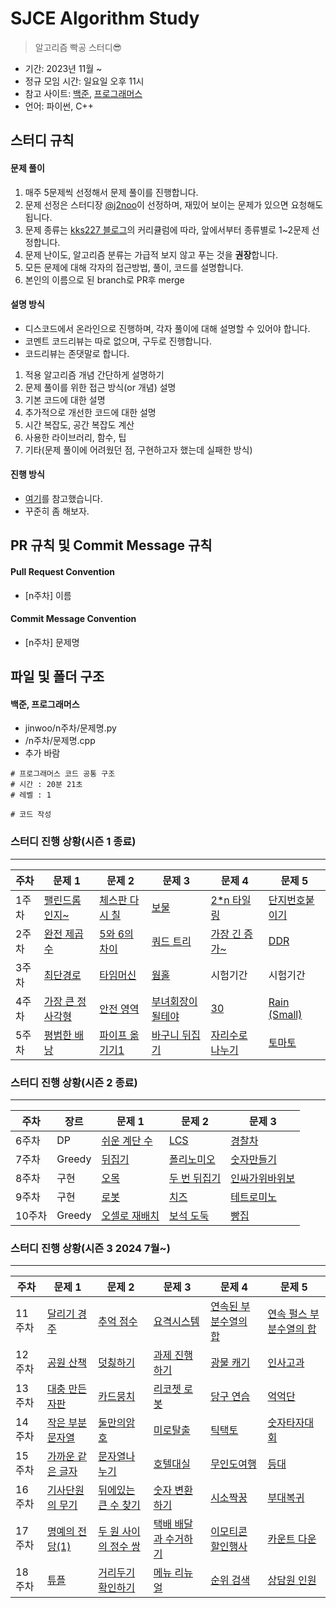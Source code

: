 # SJCE Algorithm Study

> 알고리즘 빡공 스터디😎

- 기간: 2023년 11월 ~
- 정규 모임 시간: 일요일 오후 11시
- 참고 사이트: [백준](https://www.acmicpc.net/), [프로그래머스](https://programmers.co.kr/)
- 언어: 파이썬, C++

## 스터디 규칙

#### 문제 풀이

1. 매주 5문제씩 선정해서 문제 풀이를 진행합니다.
2. 문제 선정은 스터디장 [@j2noo](https://github.com/j2noo)이 선정하며, 재밌어 보이는 문제가 있으면 요청해도 됩니다.
3. 문제 종류는 [kks227 블로그](https://m.blog.naver.com/kks227/220769859177)의 커리큘럼에 따라, 앞에서부터 종류별로 1~2문제 선정합니다.
4. 문제 난이도, 알고리즘 분류는 가급적 보지 않고 푸는 것을 **권장**합니다.
5. 모든 문제에 대해 각자의 접근방법, 풀이, 코드를 설명합니다.
6. 본인의 이름으로 된 branch로 PR후 merge

#### 설명 방식

- 디스코드에서 온라인으로 진행하며, 각자 풀이에 대해 설명할 수 있어야 합니다.
- 코멘트 코드리뷰는 따로 없으며, 구두로 진행합니다.
- 코드리뷰는 존댓말로 합니다.

1. 적용 알고리즘 개념 간단하게 설명하기
2. 문제 풀이를 위한 접근 방식(or 개념) 설명
3. 기본 코드에 대한 설명
4. 추가적으로 개선한 코드에 대한 설명
5. 시간 복잡도, 공간 복잡도 계산
6. 사용한 라이브러리, 함수, 팁
7. 기타(문제 풀이에 어려웠던 점, 구현하고자 했는데 실패한 방식)

#### 진행 방식

- [여기](https://github.com/soo5717/2021-Algorithm-Study#readme)를 참고했습니다.
- 꾸준히 좀 해보자.

## PR 규칙 및 Commit Message 규칙

#### Pull Request Convention

- [n주차] 이름

#### Commit Message Convention

- [n주차] 문제명

## 파일 및 폴더 구조

#### 백준, 프로그래머스

- jinwoo/n주차/문제명.py
- /n주차/문제명.cpp
- 추가 바람

```
# 프로그래머스 코드 공통 구조
# 시간 : 20분 21초
# 레벨 : 1

# 코드 작성
```

### 스터디 진행 상황(시즌 1 종료)

---

| **주차** | **문제 1**                                               | **문제 2**                                                 | **문제 3**                                                | **문제 4**                                                 | **문제 5**                                             |
| -------- | -------------------------------------------------------- | ---------------------------------------------------------- | --------------------------------------------------------- | ---------------------------------------------------------- | ------------------------------------------------------ |
| 1주차    | [팰린드롬인지~](https://www.acmicpc.net/problem/10988)   | [체스판 다시 칠](https://www.acmicpc.net/problem/1018) | [보물](https://www.acmicpc.net/problem/1026)              | [2\*n 타일링](https://www.acmicpc.net/problem/11726)       | [단지번호붙이기](https://www.acmicpc.net/problem/2667) |
| 2주차    | [완전 제곱수](https://www.acmicpc.net/problem/1977)      | [5와 6의 차이](https://www.acmicpc.net/problem/2864)       | [쿼드 트리](https://www.acmicpc.net/problem/1992)         | [가장 긴 증가~](https://www.acmicpc.net/problem/11053) | [DDR](https://www.acmicpc.net/problem/2342)            |
| 3주차    | [최단경로](https://www.acmicpc.net/problem/1753)         | [타임머신](https://www.acmicpc.net/problem/11657)          | [웜홀](https://www.acmicpc.net/problem/1865)              | 시험기간                                                   | 시험기간                                               |
| 4주차    | [가장 큰 정사각형](https://www.acmicpc.net/problem/1915) | [안전 영역](https://www.acmicpc.net/problem/2468)          | [부녀회장이 될테야](https://www.acmicpc.net/problem/2775) | [30](https://www.acmicpc.net/problem/10610)                | [Rain (Small)](https://acmicpc.net/problem/14324)      |
| 5주차    | [평범한 배낭](https://www.acmicpc.net/problem/12865)     | [파이프 옮기기1](https://www.acmicpc.net/problem/17070)    | [바구니 뒤집기](https://www.acmicpc.net/problem/10811)    | [자리수로 나누기](https://www.acmicpc.net/problem/1490)    | [토마토](https://acmicpc.net/problem/7576)             |

### 스터디 진행 상황(시즌 2 종료)

---

| **주차** | **장르** | **문제 1**                                            | **문제 2**                                           | **문제 3**                                              |
| -------- | -------- | ----------------------------------------------------- | ---------------------------------------------------- | ------------------------------------------------------- |
| 6주차    | DP       | [쉬운 계단 수](https://www.acmicpc.net/problem/10844) | [LCS](https://www.acmicpc.net/problem/9251)          | [경찰차](https://www.acmicpc.net/problem/2618)          |
| 7주차    | Greedy   | [뒤집기](https://www.acmicpc.net/problem/1439)        | [폴리노미오](https://www.acmicpc.net/problem/1343)   | [숫자만들기](https://www.acmicpc.net/problem/1511)      |
| 8주차    | 구현     | [오목](https://www.acmicpc.net/problem/2072)          | [두 번 뒤집기](https://www.acmicpc.net/problem/2505) | [인싸가위바위보](https://www.acmicpc.net/problem/16986) |
| 9주차    | 구현     | [로봇](https://www.acmicpc.net/problem/13567)         | [치즈](https://www.acmicpc.net/problem/2636)         | [테트로미노](https://www.acmicpc.net/problem/14500)     |
| 10주차    | Greedy       | [오셀로 재배치](https://www.acmicpc.net/problem/13413) | [보석 도둑](https://www.acmicpc.net/problem/1202) | [빵집](https://www.acmicpc.net/problem/3109) |

### 스터디 진행 상황(시즌 3 2024 7월~)

---

| **주차** | **문제 1**                                                                      | **문제 2**                                                                    | **문제 3**                                                                     | **문제 4**                                                                               | **문제 5**                                                                                  |
| -------- | ------------------------------------------------------------------------------- | ----------------------------------------------------------------------------- | ------------------------------------------------------------------------------ | ---------------------------------------------------------------------------------------- | ------------------------------------------------------------------------------------------- |
| 11주차   | [달리기 경주](https://school.programmers.co.kr/learn/courses/30/lessons/178871) | [추억 점수](https://school.programmers.co.kr/learn/courses/30/lessons/176963) | [요격시스템](https://school.programmers.co.kr/learn/courses/30/lessons/181188) | [연속된 부분수열의 합](https://school.programmers.co.kr/learn/courses/30/lessons/178870) | [연속 펄스 부분수열의 합](https://school.programmers.co.kr/learn/courses/30/lessons/161988) |
| 12주차   | [공원 산책](https://school.programmers.co.kr/learn/courses/30/lessons/172928) | [덧칧하기](https://school.programmers.co.kr/learn/courses/30/lessons/161989) | [과제 진행하기](https://school.programmers.co.kr/learn/courses/30/lessons/176962) | [광물 캐기](https://school.programmers.co.kr/learn/courses/30/lessons/172927) | [인사고과](https://school.programmers.co.kr/learn/courses/30/lessons/152995) |
| 13주차   | [대충 만든 자판](https://school.programmers.co.kr/learn/courses/30/lessons/160586) | [카드뭉치](https://school.programmers.co.kr/learn/courses/30/lessons/159994) | [리코쳇 로봇](https://school.programmers.co.kr/learn/courses/30/lessons/169199) | [당구 연습](https://school.programmers.co.kr/learn/courses/30/lessons/169198) | [억억단](https://school.programmers.co.kr/learn/courses/30/lessons/138475) |
| 14주차   | [작은 부분 문자열](https://school.programmers.co.kr/learn/courses/30/lessons/147355) | [둘만의암호](https://school.programmers.co.kr/learn/courses/30/lessons/155652) | [미로탈출](https://school.programmers.co.kr/learn/courses/30/lessons/159993) | [틱택토](https://school.programmers.co.kr/learn/courses/30/lessons/160585) | [숫자타자대회](https://school.programmers.co.kr/learn/courses/30/lessons/136797) |
| 15주차 | [가까운 같은 글자](https://school.programmers.co.kr/learn/courses/30/lessons/142086) | [문자열나누기](https://school.programmers.co.kr/learn/courses/30/lessons/140108) | [호텔대실](https://school.programmers.co.kr/learn/courses/30/lessons/155651) | [무인도여행](https://school.programmers.co.kr/learn/courses/30/lessons/154540) | [등대](https://school.programmers.co.kr/learn/courses/30/lessons/133500) |
| 16주차   | [기사단원의 무기](https://school.programmers.co.kr/learn/courses/30/lessons/136798) | [뒤에있는 큰 수 찾기](https://school.programmers.co.kr/learn/courses/30/lessons/154539) | [숫자 변환하기](https://school.programmers.co.kr/learn/courses/30/lessons/154538) | [시소짝꿍](https://school.programmers.co.kr/learn/courses/30/lessons/152996) | [부대복귀](https://school.programmers.co.kr/learn/courses/30/lessons/132266) |
| 17주차   | [명예의 전당(1)](https://school.programmers.co.kr/learn/courses/30/lessons/138477) | [두 원 사이의 정수 쌍](https://school.programmers.co.kr/learn/courses/30/lessons/181187) | [택배 배달과 수거하기](https://school.programmers.co.kr/learn/courses/30/lessons/150369) | [이모티콘 할인행사](https://school.programmers.co.kr/learn/courses/30/lessons/150368) | [카운트 다운](https://school.programmers.co.kr/learn/courses/30/lessons/131129) |
| 18주차   | [튜플](https://school.programmers.co.kr/learn/courses/30/lessons/64065) | [거리두기 확인하기](https://school.programmers.co.kr/learn/courses/30/lessons/81302) | [메뉴 리뉴얼](https://school.programmers.co.kr/learn/courses/30/lessons/72411) | [순위 검색](https://school.programmers.co.kr/learn/courses/30/lessons/72412) | [상담원 인원](https://school.programmers.co.kr/learn/courses/30/lessons/214288) |
